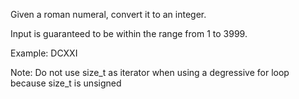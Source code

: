 Given a roman numeral, convert it to an integer.

Input is guaranteed to be within the range from 1 to 3999.


Example: DCXXI

Note: Do not use size_t as iterator when using a degressive for loop because size_t is unsigned
